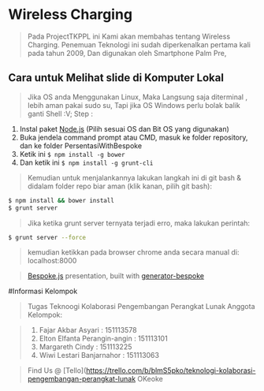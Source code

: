 # Wireless Charging
> Pada ProjectTKPPL ini Kami akan membahas tentang Wireless Charging.
Penemuan Teknologi ini sudah diperkenalkan pertama kali pada tahun 2009, Dan digunakan oleh Smartphone Palm Pre,

## Cara untuk Melihat slide di Komputer Lokal
> Jika OS anda Menggunakan Linux, Maka Langsung saja diterminal , lebih aman pakai sudo su, Tapi jika OS Windows perlu bolak balik ganti Shell :V;
Step : 
1. Instal paket [Node.js](http://nodejs.org) (Pilih sesuai OS dan Bit OS yang digunakan)
2. Buka jendela command prompt atau CMD, masuk ke folder repository, dan ke folder PersentasiWithBespoke
3. Ketik ini `$ npm install -g bower`
4. Dan ketik ini `$ npm install -g grunt-cli`

> Kemudian untuk menjalankannya lakukan langkah ini di git bash & didalam folder repo biar aman (klik kanan, pilih git bash):

```bash
$ npm install && bower install
$ grunt server
```

> Jika ketika grunt server ternyata terjadi erro, maka lakukan perintah:

```bash
$ grunt server --force
```
> kemudian ketikkan pada browser chrome anda secara manual di: 
> localhost:8000

> [Bespoke.js](http://markdalgleish.com/projects/bespoke.js) presentation, built with [generator-bespoke](https://github.com/markdalgleish/generator-bespoke)

#Informasi Kelompok

> Tugas Teknoogi Kolaborasi Pengembangan Perangkat Lunak
> Anggota Kelompok:

> 1. Fajar Akbar Asyari           : 151113578
> 2. Elton Elfanta Perangin-angin : 151113101 
> 3. Margareth Cindy 	  	  : 151113225
> 4. Wiwi Lestari Banjarnahor	  : 151113063

> Find Us @ [Tello](https://trello.com/b/blmS5pko/teknologi-kolaborasi-pengembangan-perangkat-lunak
OKeoke